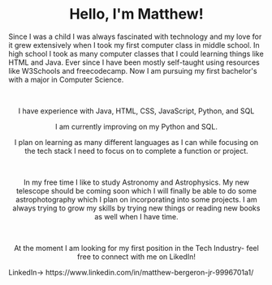 <h1 align="center">Hello, I'm Matthew!</h1>

<p align="left">Since I was a child I was always fascinated with technology and my love for it grew extensively when I took my first computer class in middle school. In high school I took as many computer classes that I could learning things like HTML and Java. Ever since I have been mostly self-taught using resources like W3Schools and freecodecamp. Now I am pursuing my first bachelor's with a major in Computer Science.</p>

<br>

<p align="center">I have experience with Java, HTML, CSS, JavaScript, Python, and SQL</p>
<p align="center">I am currently improving on my Python and SQL.</p>
<p align="center">I plan on learning as many different languages as I can while focusing on the tech stack I need to focus on to complete a function or project.</p>

<br>

<p align="center">In my free time I like to study Astronomy and Astrophysics. My new telescope should be coming soon which I will finally be able to do some astrophotography which I plan on incorporating into some projects. I am always trying to grow my skills by trying new things or reading new books as well when I have time.</p>

<br>

<p align="center">At the moment I am looking for my first position in the Tech Industry- feel free to connect with me on LikedIn!</p>

<p align="left"> LinkedIn-> https://www.linkedin.com/in/matthew-bergeron-jr-9996701a1/</p>

<!---
Mattmberg/Mattmberg is a ✨ special ✨ repository because its `README.md` (this file) appears on your GitHub profile.
You can click the Preview link to take a look at your changes.
--->
